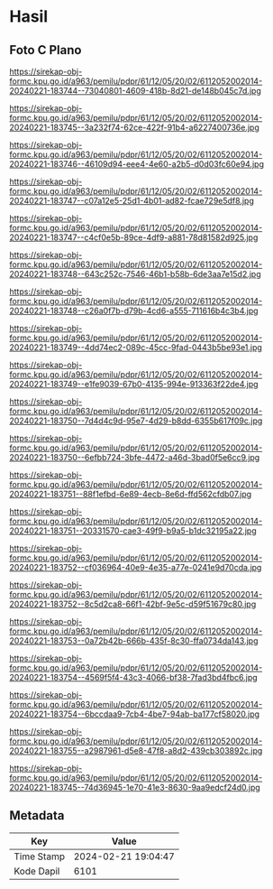 # Hasil

## Foto C Plano

https://sirekap-obj-formc.kpu.go.id/a963/pemilu/pdpr/61/12/05/20/02/6112052002014-20240221-183744--73040801-4609-418b-8d21-de148b045c7d.jpg

https://sirekap-obj-formc.kpu.go.id/a963/pemilu/pdpr/61/12/05/20/02/6112052002014-20240221-183745--3a232f74-62ce-422f-91b4-a6227400736e.jpg

https://sirekap-obj-formc.kpu.go.id/a963/pemilu/pdpr/61/12/05/20/02/6112052002014-20240221-183746--46109d94-eee4-4e60-a2b5-d0d03fc60e94.jpg

https://sirekap-obj-formc.kpu.go.id/a963/pemilu/pdpr/61/12/05/20/02/6112052002014-20240221-183747--c07a12e5-25d1-4b01-ad82-fcae729e5df8.jpg

https://sirekap-obj-formc.kpu.go.id/a963/pemilu/pdpr/61/12/05/20/02/6112052002014-20240221-183747--c4cf0e5b-89ce-4df9-a881-78d81582d925.jpg

https://sirekap-obj-formc.kpu.go.id/a963/pemilu/pdpr/61/12/05/20/02/6112052002014-20240221-183748--643c252c-7546-46b1-b58b-6de3aa7e15d2.jpg

https://sirekap-obj-formc.kpu.go.id/a963/pemilu/pdpr/61/12/05/20/02/6112052002014-20240221-183748--c26a0f7b-d79b-4cd6-a555-711616b4c3b4.jpg

https://sirekap-obj-formc.kpu.go.id/a963/pemilu/pdpr/61/12/05/20/02/6112052002014-20240221-183749--4dd74ec2-089c-45cc-9fad-0443b5be93e1.jpg

https://sirekap-obj-formc.kpu.go.id/a963/pemilu/pdpr/61/12/05/20/02/6112052002014-20240221-183749--e1fe9039-67b0-4135-994e-913363f22de4.jpg

https://sirekap-obj-formc.kpu.go.id/a963/pemilu/pdpr/61/12/05/20/02/6112052002014-20240221-183750--7d4d4c9d-95e7-4d29-b8dd-6355b617f09c.jpg

https://sirekap-obj-formc.kpu.go.id/a963/pemilu/pdpr/61/12/05/20/02/6112052002014-20240221-183750--6efbb724-3bfe-4472-a46d-3bad0f5e6cc9.jpg

https://sirekap-obj-formc.kpu.go.id/a963/pemilu/pdpr/61/12/05/20/02/6112052002014-20240221-183751--88f1efbd-6e89-4ecb-8e6d-ffd562cfdb07.jpg

https://sirekap-obj-formc.kpu.go.id/a963/pemilu/pdpr/61/12/05/20/02/6112052002014-20240221-183751--20331570-cae3-49f9-b9a5-b1dc32195a22.jpg

https://sirekap-obj-formc.kpu.go.id/a963/pemilu/pdpr/61/12/05/20/02/6112052002014-20240221-183752--cf036964-40e9-4e35-a77e-0241e9d70cda.jpg

https://sirekap-obj-formc.kpu.go.id/a963/pemilu/pdpr/61/12/05/20/02/6112052002014-20240221-183752--8c5d2ca8-66f1-42bf-9e5c-d59f51679c80.jpg

https://sirekap-obj-formc.kpu.go.id/a963/pemilu/pdpr/61/12/05/20/02/6112052002014-20240221-183753--0a72b42b-666b-435f-8c30-ffa0734da143.jpg

https://sirekap-obj-formc.kpu.go.id/a963/pemilu/pdpr/61/12/05/20/02/6112052002014-20240221-183754--4569f5f4-43c3-4066-bf38-7fad3bd4fbc6.jpg

https://sirekap-obj-formc.kpu.go.id/a963/pemilu/pdpr/61/12/05/20/02/6112052002014-20240221-183754--6bccdaa9-7cb4-4be7-94ab-ba177cf58020.jpg

https://sirekap-obj-formc.kpu.go.id/a963/pemilu/pdpr/61/12/05/20/02/6112052002014-20240221-183755--a2987961-d5e8-47f8-a8d2-439cb303892c.jpg

https://sirekap-obj-formc.kpu.go.id/a963/pemilu/pdpr/61/12/05/20/02/6112052002014-20240221-183745--74d36945-1e70-41e3-8630-9aa9edcf24d0.jpg


## Metadata

| Key        | Value               |
| ---------- | ------------------- |
| Time Stamp | 2024-02-21 19:04:47 |
| Kode Dapil | 6101                |



